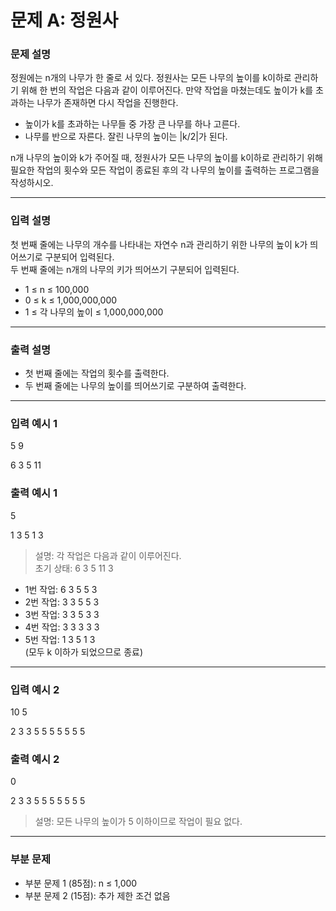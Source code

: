 # 문제 A: 정원사

### 문제 설명

정원에는 n개의 나무가 한 줄로 서 있다. 정원사는 모든 나무의 높이를 k이하로 관리하기 위해 한 번의 작업은 다음과 같이 이루어진다. 만약 작업을 마쳤는데도 높이가 k를 초과하는 나무가 존재하면 다시 작업을 진행한다.

- 높이가 k를 초과하는 나무들 중 가장 큰 나무를 하나 고른다.
- 나무를 반으로 자른다. 잘린 나무의 높이는 |k/2|가 된다.

n개 나무의 높이와 k가 주어질 때, 정원사가 모든 나무의 높이를 k이하로 관리하기 위해 필요한 작업의 횟수와 모든 작업이 종료된 후의 각 나무의 높이를 출력하는 프로그램을 작성하시오.

---

### 입력 설명

첫 번째 줄에는 나무의 개수를 나타내는 자연수 n과 관리하기 위한 나무의 높이 k가 띄어쓰기로 구분되어 입력된다.  
두 번째 줄에는 n개의 나무의 키가 띄어쓰기 구분되어 입력된다.

- 1 ≤ n ≤ 100,000  
- 0 ≤ k ≤ 1,000,000,000  
- 1 ≤ 각 나무의 높이 ≤ 1,000,000,000

---

### 출력 설명

- 첫 번째 줄에는 작업의 횟수를 출력한다.  
- 두 번째 줄에는 나무의 높이를 띄어쓰기로 구분하여 출력한다.

---

### 입력 예시 1
<p>5 9</p>
<p>6 3 5 11</p>


### 출력 예시 1
<p>5</p>
<p>1 3 5 1 3</p>


> 설명: 각 작업은 다음과 같이 이루어진다.  
초기 상태: 6 3 5 11 3  
- 1번 작업: 6 3 5 5 3  
- 2번 작업: 3 3 5 5 3  
- 3번 작업: 3 3 5 3 3  
- 4번 작업: 3 3 3 3 3  
- 5번 작업: 1 3 5 1 3  
(모두 k 이하가 되었으므로 종료)

---

### 입력 예시 2
<p>10 5</p>
<p>2 3 3 5 5 5 5 5 5 5</p>


### 출력 예시 2
<p>0</p>
<p>2 3 3 5 5 5 5 5 5 5</p>


> 설명: 모든 나무의 높이가 5 이하이므로 작업이 필요 없다.

---

### 부분 문제

- 부분 문제 1 (85점): n ≤ 1,000  
- 부분 문제 2 (15점): 추가 제한 조건 없음